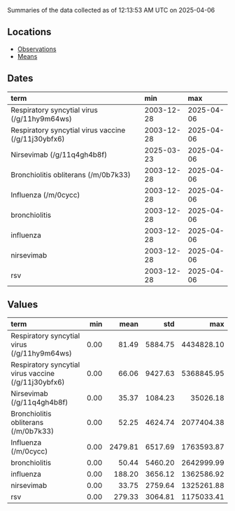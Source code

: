 Summaries of the data collected as of 12:13:53 AM UTC on 2025-04-06

## Locations

* [Observations](https://github.com/DISSC-yale/gtrends_collection/blob/main/summaries/observations.csv)
* [Means](https://github.com/DISSC-yale/gtrends_collection/blob/main/summaries/means.csv)

## Dates

| term                                                | min        | max        |
|:----------------------------------------------------|:-----------|:-----------|
| Respiratory syncytial virus (/g/11hy9m64ws)         | 2003-12-28 | 2025-04-06 |
| Respiratory syncytial virus vaccine (/g/11j30ybfx6) | 2003-12-28 | 2025-04-06 |
| Nirsevimab (/g/11q4gh4b8f)                          | 2025-03-23 | 2025-04-06 |
| Bronchiolitis obliterans (/m/0b7k33)                | 2003-12-28 | 2025-04-06 |
| Influenza (/m/0cycc)                                | 2003-12-28 | 2025-04-06 |
| bronchiolitis                                       | 2003-12-28 | 2025-04-06 |
| influenza                                           | 2003-12-28 | 2025-04-06 |
| nirsevimab                                          | 2003-12-28 | 2025-04-06 |
| rsv                                                 | 2003-12-28 | 2025-04-06 |

## Values

| term                                                |   min |    mean |     std |        max |
|:----------------------------------------------------|------:|--------:|--------:|-----------:|
| Respiratory syncytial virus (/g/11hy9m64ws)         |  0.00 |   81.49 | 5884.75 | 4434828.10 |
| Respiratory syncytial virus vaccine (/g/11j30ybfx6) |  0.00 |   66.06 | 9427.63 | 5368845.95 |
| Nirsevimab (/g/11q4gh4b8f)                          |  0.00 |   35.37 | 1084.23 |   35026.18 |
| Bronchiolitis obliterans (/m/0b7k33)                |  0.00 |   52.25 | 4624.74 | 2077404.38 |
| Influenza (/m/0cycc)                                |  0.00 | 2479.81 | 6517.69 | 1763593.87 |
| bronchiolitis                                       |  0.00 |   50.44 | 5460.20 | 2642999.99 |
| influenza                                           |  0.00 |  188.20 | 3656.12 | 1362586.92 |
| nirsevimab                                          |  0.00 |   33.75 | 2759.64 | 1325261.88 |
| rsv                                                 |  0.00 |  279.33 | 3064.81 | 1175033.41 |

